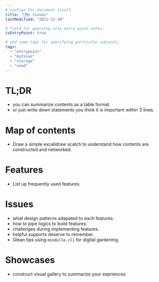 ```yaml
---
# configs for document itself.
title: "🎉My issues"
lastModified: "2022-12-30"

# field for querying only entry point notes.
isEntryPoint: true

# add some tags for specifying particular subjects.
tags:
  - "entrypoint"
  - "myIssue"
  - "storage"
  - "seed"
---
```

# TL;DR
- you can summarize contents as a table format.
- or just write down statements you think it is important within 3 lines.

# Map of contents
- Draw a simple excalidraw scatch to understand how contents are constructed and networked.


# Features
- List up frequently used features.

# Issues
- what design patterns adapated to each features.
- how to pipe logics to build features.
- challenges during implementing features.
- helpful supports deserve to remember.
- Glean tips using `mindulle-cli` for digital gardening.

# Showcases
- construct visual gallery to summarize your expriences.
